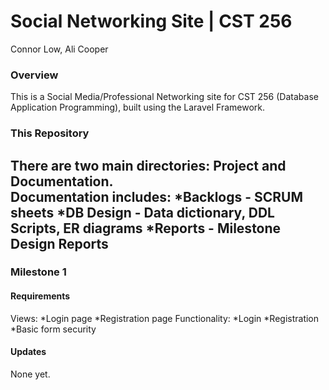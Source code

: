 # Social Networking Site | CST 256 #

Connor Low, Ali Cooper
  
### Overview ###
This is a Social Media/Professional Networking site for CST 256 (Database Application Programming), built using the Laravel Framework.
### This Repository ###
There are two main directories: Project and Documentation.  
Documentation includes:
*Backlogs - SCRUM sheets
*DB Design - Data dictionary, DDL Scripts, ER diagrams
*Reports - Milestone Design Reports
----------------
### Milestone 1 ###
#### Requirements ####
Views:
*Login page
*Registration page
Functionality:
*Login
*Registration
*Basic form security
#### Updates ####
None yet.
